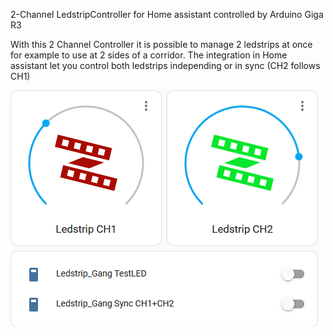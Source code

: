 2-Channel LedstripController for Home assistant controlled by Arduino Giga R3

With this 2 Channel Controller it is possible to manage 2 ledstrips at once for example to use at 2 sides of a corridor.
The integration in Home assistant let you control both ledstrips independing or in sync (CH2 follows CH1)

<img src="extras/HA dashboard.png">
